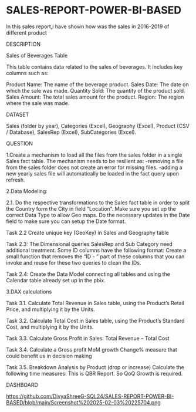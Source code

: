 # SALES-REPORT-POWER-BI-BASED
In this sales report,i have shown how was the sales in 2016-2019 of different product 


DESCRIPTION 

Sales of Beverages Table

This table contains data related to the sales of beverages. It includes key columns such as:

Product Name: The name of the beverage product.
Sales Date: The date on which the sale was made.
Quantity Sold: The quantity of the product sold.
Sales Amount: The total sales amount for the product.
Region: The region where the sale was made.

DATASET

Sales (folder by year),
Categories (Excel),
Geography (Excel),
Product (CSV / Database),
SalesRep (Excel),
SubCategories (Excel).

QUESTION

1.Create a mechanism to load all the files from the sales folder in a single Sales fact table.
The mechanism needs to be resilient as:
	-removing a file from the sales folder does not create an error for missing files.
	-adding a new yearly sales file will automatically be loaded in the fact query upon refresh.

2.Data Modeling: 

2.1. Do the respective transformations to the Sales fact table in order to split the Country form the City in field “Location”. Make sure you set up the correct Data Type to allow Geo maps.
Do the necessary updates in the Date field to make sure you can setup the Date format.

Task 2.2  Create unique key (GeoKey) in Sales and Geography table

Task 2.3: The Dimensional queries SalesRep and Sub Category need additional treatment. Some ID columns have the following format:
Create a small function that removes the “ID - ” part of these columns that you can invoke and reuse for these two queries to clean the IDs.

Task 2.4: 
Create the Data Model connecting all tables and using the Calendar table already set up in the pbix.

3.DAX calculations

Task 3.1. Calculate Total Revenue in Sales table, using the Product’s Retail Price, and multiplying it by the Units.

Task 3.2. Calculate Total Cost in Sales table, using the Product’s Standard Cost, and multiplying it by the Units.

Task 3.3. Calculate Gross Profit in Sales: Total Revenue – Total Cost

Task 3.4. Calculate a Gross profit MoM growth Change% measure that could benefit us in decision making

Task 3.5. Breakdown Analysis by Product (drop or increase)
          Calculate the following time measures:
          This is QBR Report. So QoQ Growth is required.


DASHBOARD

https://github.com/DivyaShreeG-SQL24/SALES-REPORT-POWER-BI-BASED/blob/main/Screenshot%202025-02-03%20225704.png
